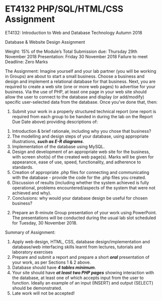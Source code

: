 # ET4132 PHP/SQL/HTML/CSS Assignment
ET4132: Introduction to Web and Database Technology 
Autumn 2018

Database & Website Design Assignment 

Weight: 15% of the Module’s Total 
Submission due: Thursday 29th November 2018
Presentation: Friday 30 November 2018 
Failure to meet Deadline: Zero Marks 

The Assignment: Imagine yourself and your lab partner (you will be working in Groups) are about to start a small business. Choose a business and design and implement a relational database for that business. Next, you are required to create a web site (one or more web pages) to advertise for your business. Via the use of PHP, at least one page in your web site should allow the user to connect to the database and display (or add/modify) specific user-selected data from the database. Once you’ve done that, then: 

1. Submit your work in a properly structured technical report (one report is required from each group to be handed in during the lab on the Report Due Date above) providing descriptions of: 
<ol>
<li>Introduction & brief rationale, including why you chose that business? </li>
<li>The modelling and design steps of your database, using appropriate illustrations, <b><i>such as E-R diagrams</b></i>. </li>
<li>Implementation of the database using MySQL. </li>
<li>Design and development of an appropriate web site for the business, with screen shot(s) of the created web page(s). Marks will be given for appearance, ease of use, speed, functionality, and adherence to standards.</li>
<li>Creation of appropriate .php files for connecting and communicating with the database - provide the code for the .php files you created. </li>
<li>Discussion of results (including whether the system achieved is fully operational, problems encountered/aspects of the system that were not achieved and why). </li>
  <li>Conclusions: why would your database design be useful for chosen business? </li>
  </ol>

2. Prepare an 8-minute Group presentation of your work using PowerPoint. The presentations will be conducted during the usual lab slot scheduled for Tuesday, 30 November 2018. 

Summary of Assignment: 
<ol>
<li>Apply web design, HTML, CSS, database design/implementation and database/web interfacing skills learnt from lectures, tutorials and laboratory exercises </li>
<li>Prepare and submit a report and prepare a short <b><i>oral</b></i> presentation of your work, as per Sections 1 & 2 above. </li>
<li>Database should have <b><i>4 tables minimum</b></i>. </li>
<li>Your site should have <b><i>at least two PHP pages</i></b> showing interaction with the database, at least one of which accepts input from the user to function. Ideally an example of an input (INSERT) and output (SELECT) should be demonstrated.</li>
<li>Late work will not be accepted!</li> 
</ol>

